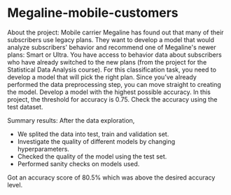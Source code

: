 # Megaline-mobile-customers
About the project: Mobile carrier Megaline has found out that many of their subscribers use legacy plans. They want to develop a model that would analyze subscribers' behavior and recommend one of Megaline's newer plans: Smart or Ultra.
You have access to behavior data about subscribers who have already switched to the new plans (from the project for the Statistical Data Analysis course). For this classification task, you need to develop a model that will pick the right plan. Since you’ve already performed the data preprocessing step, you can move straight to creating the model.
Develop a model with the highest possible accuracy. In this project, the threshold for accuracy is 0.75. Check the accuracy using the test dataset.

Summary results: After the data exploration, 
* We splited the data into test, train and validation set.
* Investigate the quality of different models by changing hyperparameters.
* Checked the quality of the model using the test set.
* Performed sanity checks on models used.

Got an accuracy score of 80.5% which was above the desired accuracy level.
